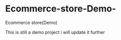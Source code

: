 # Ecommerce-store-Demo-
Ecommerce store(Demo)


This is still a demo project i will update it further
